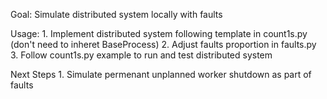Goal: Simulate distributed system locally with faults

Usage:
    1. Implement distributed system following template in count1s.py (don't need to inheret BaseProcess)
    2. Adjust faults proportion in faults.py
    3. Follow count1s.py example to run and test distributed system

Next Steps
    1. Simulate permenant unplanned worker shutdown as part of faults
